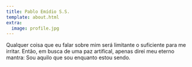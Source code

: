 ```yaml
---
title: Pablo Emídio S.S.
template: about.html
extra:
  image: profile.jpg                                                                                  
---                                                                                                                                    
```

Qualquer coisa que eu falar sobre mim será limitante o suficiente para me irritar. Então, em busca de uma paz artifical, apenas direi meu eterno mantra: Sou aquilo que sou enquanto estou sendo.